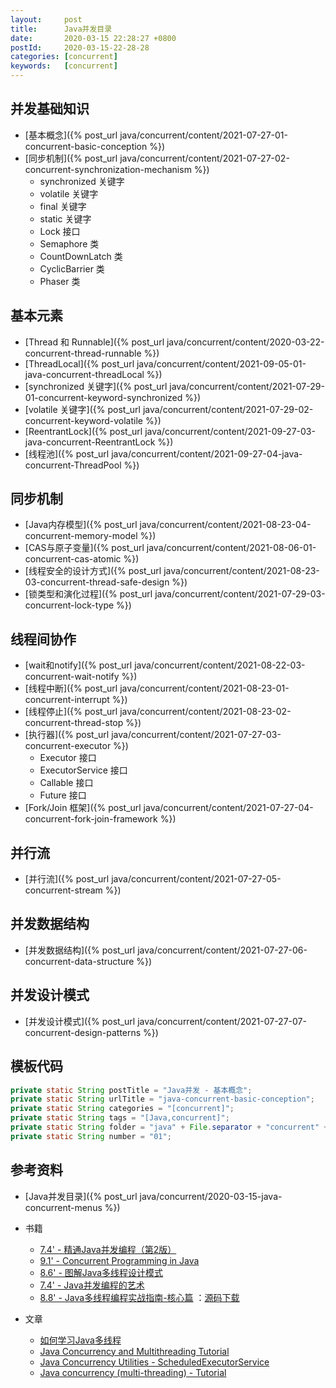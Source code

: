 ```yaml
---
layout:     post
title:      Java并发目录
date:       2020-03-15 22:28:27 +0800
postId:     2020-03-15-22-28-28
categories: [concurrent]
keywords:   [concurrent]
---
```


## 并发基础知识
* [基本概念]({% post_url java/concurrent/content/2021-07-27-01-concurrent-basic-conception %})
* [同步机制]({% post_url java/concurrent/content/2021-07-27-02-concurrent-synchronization-mechanism %})
  - synchronized 关键字
  - volatile 关键字
  - final 关键字
  - static 关键字
  - Lock 接口
  - Semaphore 类
  - CountDownLatch 类
  - CyclicBarrier 类
  - Phaser 类

## 基本元素
* [Thread 和 Runnable]({% post_url java/concurrent/content/2020-03-22-concurrent-thread-runnable %})
* [ThreadLocal]({% post_url java/concurrent/content/2021-09-05-01-java-concurrent-threadLocal %})
* [synchronized 关键字]({% post_url java/concurrent/content/2021-07-29-01-concurrent-keyword-synchronized %})
* [volatile 关键字]({% post_url java/concurrent/content/2021-07-29-02-concurrent-keyword-volatile %})
* [ReentrantLock]({% post_url java/concurrent/content/2021-09-27-03-java-concurrent-ReentrantLock %})
* [线程池]({% post_url java/concurrent/content/2021-09-27-04-java-concurrent-ThreadPool %})

## 同步机制
* [Java内存模型]({% post_url java/concurrent/content/2021-08-23-04-concurrent-memory-model %})
* [CAS与原子变量]({% post_url java/concurrent/content/2021-08-06-01-concurrent-cas-atomic %})
* [线程安全的设计方式]({% post_url java/concurrent/content/2021-08-23-03-concurrent-thread-safe-design %})
* [锁类型和演化过程]({% post_url java/concurrent/content/2021-07-29-03-concurrent-lock-type %})

## 线程间协作
* [wait和notify]({% post_url java/concurrent/content/2021-08-22-03-concurrent-wait-notify %})
* [线程中断]({% post_url java/concurrent/content/2021-08-23-01-concurrent-interrupt %})
* [线程停止]({% post_url java/concurrent/content/2021-08-23-02-concurrent-thread-stop %})
* [执行器]({% post_url java/concurrent/content/2021-07-27-03-concurrent-executor %})
  - Executor 接口
  - ExecutorService 接口
  - Callable 接口
  - Future 接口
* [Fork/Join 框架]({% post_url java/concurrent/content/2021-07-27-04-concurrent-fork-join-framework %})

## 并行流
* [并行流]({% post_url java/concurrent/content/2021-07-27-05-concurrent-stream %})

## 并发数据结构
* [并发数据结构]({% post_url java/concurrent/content/2021-07-27-06-concurrent-data-structure %})

## 并发设计模式
* [并发设计模式]({% post_url java/concurrent/content/2021-07-27-07-concurrent-design-patterns %})

## 模板代码
```java
private static String postTitle = "Java并发 - 基本概念";
private static String urlTitle = "java-concurrent-basic-conception";
private static String categories = "[concurrent]";
private static String tags = "[Java,concurrent]";
private static String folder = "java" + File.separator + "concurrent" + File.separator + "content";
private static String number = "01";
```

## 参考资料
* [Java并发目录]({% post_url java/concurrent/2020-03-15-java-concurrent-menus %})
* 书籍
    - [7.4' - 精通Java并发编程（第2版）](https://book.douban.com/subject/30327401/)
    - [9.1' - Concurrent Programming in Java](https://book.douban.com/subject/1440218/)
    - [8.6' - 图解Java多线程设计模式](https://book.douban.com/subject/27116724/)
    - [7.4' - Java并发编程的艺术](https://book.douban.com/subject/26591326/)
    - [8.8' - Java多线程编程实战指南-核心篇](https://book.douban.com/subject/27034721/) ：[源码下载](https://github.com/viscent/javamtia)

* 文章
    - [如何学习Java多线程](https://zhuanlan.zhihu.com/p/35382932)
    - [Java Concurrency and Multithreading Tutorial](http://tutorials.jenkov.com/java-concurrency/index.html)
    - [Java Concurrency Utilities - ScheduledExecutorService](http://tutorials.jenkov.com/java-util-concurrent/scheduledexecutorservice.html)
    - [Java concurrency (multi-threading) - Tutorial](https://www.vogella.com/tutorials/JavaConcurrency/article.html)

